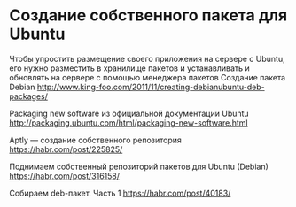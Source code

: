 # Создание собственного пакета для Ubuntu

Чтобы упростить размещение своего приложения на сервере с Ubuntu, его нужно разместить в хранилище пакетов и устанавливать и обновлять на сервере с помощью менеджера пакетов
Создание пакета  Debian <http://www.king-foo.com/2011/11/creating-debianubuntu-deb-packages/>

Packaging new software  из официальной документации Ubuntu <http://packaging.ubuntu.com/html/packaging-new-software.html>

Aptly — создание собственного репозитория <https://habr.com/post/225825/>

Поднимаем собственный репозиторий пакетов для Ubuntu (Debian) <https://habr.com/post/316158/>

Собираем deb-пакет. Часть 1 <https://habr.com/post/40183/>